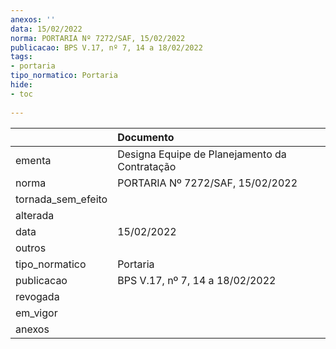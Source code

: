 ```yaml
---
anexos: ''
data: 15/02/2022
norma: PORTARIA Nº 7272/SAF, 15/02/2022
publicacao: BPS V.17, nº 7, 14 a 18/02/2022
tags:
- portaria
tipo_normatico: Portaria
hide: 
- toc 
 
---
```


|                    | Documento                                     |
|:-------------------|:----------------------------------------------|
| ementa             | Designa Equipe de Planejamento da Contratação |
| norma              | PORTARIA Nº 7272/SAF, 15/02/2022              |
| tornada_sem_efeito |                                               |
| alterada           |                                               |
| data               | 15/02/2022                                    |
| outros             |                                               |
| tipo_normatico     | Portaria                                      |
| publicacao         | BPS V.17, nº 7, 14 a 18/02/2022               |
| revogada           |                                               |
| em_vigor           |                                               |
| anexos             |                                               |